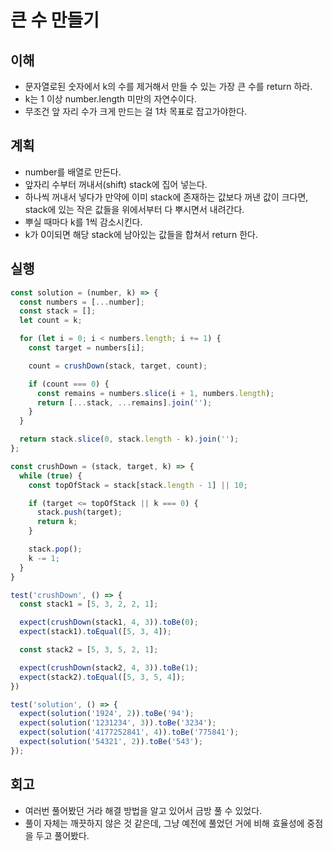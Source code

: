 # 큰 수 만들기

## 이해

- 문자열로된 숫자에서 k의 수를 제거해서 만들 수 있는 가장 큰 수를 return 하라.
- k는 1 이상 number.length 미만의 자연수이다.
- 무조건 앞 자리 수가 크게 만드는 걸 1차 목표로 잡고가야한다.

## 계획

- number를 배열로 만든다.
- 앞자리 수부터 꺼내서(shift) stack에 집어 넣는다.
- 하나씩 꺼내서 넣다가 만약에 이미 stack에 존재하는 값보다 꺼낸 값이 크다면, stack에 있는 작은 값들을 위에서부터 다 뿌시면서 내려간다.
- 뿌실 때마다 k를 1씩 감소시킨다.
- k가 0이되면 해당 stack에 남아있는 값들을 합쳐서 return 한다.

## 실행

```js
const solution = (number, k) => {
  const numbers = [...number];
  const stack = [];
  let count = k;

  for (let i = 0; i < numbers.length; i += 1) {
    const target = numbers[i];

    count = crushDown(stack, target, count);

    if (count === 0) {
      const remains = numbers.slice(i + 1, numbers.length);
      return [...stack, ...remains].join('');
    }
  }

  return stack.slice(0, stack.length - k).join('');
};

const crushDown = (stack, target, k) => {
  while (true) {
    const topOfStack = stack[stack.length - 1] || 10;

    if (target <= topOfStack || k === 0) {
      stack.push(target);
      return k;
    }

    stack.pop();
    k -= 1;
  }
}

test('crushDown', () => {
  const stack1 = [5, 3, 2, 2, 1];

  expect(crushDown(stack1, 4, 3)).toBe(0);
  expect(stack1).toEqual([5, 3, 4]);

  const stack2 = [5, 3, 5, 2, 1];

  expect(crushDown(stack2, 4, 3)).toBe(1);
  expect(stack2).toEqual([5, 3, 5, 4]);
})

test('solution', () => {
  expect(solution('1924', 2)).toBe('94');
  expect(solution('1231234', 3)).toBe('3234');
  expect(solution('4177252841', 4)).toBe('775841');
  expect(solution('54321', 2)).toBe('543');
});
```

## 회고

- 여러번 풀어봤던 거라 해결 방법을 알고 있어서 금방 풀 수 있었다.
- 풀이 자체는 깨끗하지 않은 것 같은데, 그냥 예전에 풀었던 거에 비해 효율성에 중점을 두고 풀어봤다.
